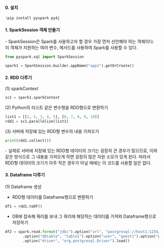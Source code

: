#### 0. 설치

```python
!pip install pyspark py4j
```



#### 1. SparkSession 객체 만들기

\- SparkSession은 Spark를 사용하고자 할 경우 가장 먼저 선언해야 하는 객체이다. 이 객체가 지원하는 여러 변수, 메서드를 사용하여 Spark를 사용할 수 있다.

```python
from pyspark.sql import SparkSession

spark1 = SparkSession.builder.appName("app1").getOrCreate()
```

#### 2. RDD 다루기

(1) sparkContext 

```python
sc1 = spark1.sparkContext
```

(2) Python의 리스트 같은 변수형을 RDD형으로 변환하기

```python
list1 = [[1, 2, 3, 4, 5], [6, 7, 8, 9, 10]]
rdd1 = sc1.parallelize(list1)
```

(3) 서버에 저장돼 있는 RDD형 변수의 내용 가져오기

```python
print(rdd1.collect())
```

\- 실제로 서버에 저장돼 있는 RDD형 데이터의 크기는 굉장히 큰 경우가 많으므로, 이와 같은 방식으로 그 내용을 가져오게 하면 굉장히 많은 자원 소모가 있게 된다. 따라서 RDD형 데이터의 크기가 아주 작은 경우가 아닐 때에는 이 코드를 사용할 일은 없다.


#### 3. Dataframe 다루기

(1) Dataframe 생성

- RDD형 데이터를 Dataframe형으로 변환하기

```python
df1 = rdd1.toDF()
```

- DB에 접속해 쿼리를 보내 그 쿼리에 해당하는 데이터를 가져와 Dataframe형으로 저장하기

```python
df2 = spark.read.format("jdbc").option("url", "postgresql://host1:1234/db1") \
        .option("dbtable", "table1").option("user", "guest1").option("password", "guest123") \
        .option("driver", "org.postgresql.Driver").load()
```

